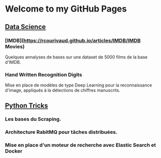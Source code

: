 # Welcome to my GitHub Pages

## [Data Science](https://rcourivaud.github.io/datascience)

### [IMDB](https://rcourivaud.github.io/articles/IMDB/IMDB Movies)

Quelques annalyses de bases sur une dataset de 5000 films de la base d'IMDB. 

### Hand Written Recognition Digits

Mise en place de modèles de type Deep Learning pour la reconnaissance d'image, appliqués à la détections de chiffres manuscrits. 


## [Python Tricks](https://rcourivaud.github.io/pythontricks)


### Les bases du Scraping.
### Architecture RabitMQ pour tâches distribuées.
### Mise en place d'un moteur de recherche avec Elastic Search et Docker


